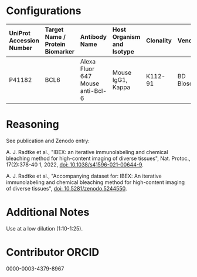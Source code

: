 # Configurations

| UniProt Accession Number   | Target Name / Protein Biomarker   | Antibody Name                    | Host Organism and Isotype   | Clonality   | Vendor         |   Catalog Number | Conjugate   | RRID        | Application   | Method        | Tissue Preservation   | Tissue           | Detergent         | Antigen Retrieval Conditions   | Dye Inactivation Conditions   | Result   | Agree        | Disagree   |
|:---------------------------|:----------------------------------|:---------------------------------|:----------------------------|:------------|:---------------|-----------------:|:------------|:------------|:--------------|:--------------|:----------------------|:-----------------|:------------------|:-------------------------------|:------------------------------|:---------|:-------------|:-----------|
| P41182                     | BCL6                              | Alexa Fluor 647 Mouse anti-Bcl-6 | Mouse IgG1, Kappa           | K112-91     | BD Biosciences |           561525 | AF647       | AB_10898007 | IHC-Fr        | IBEX2D Manual | 1% PFA Fixed Frozen   | Human lymph node | 0.3% Triton-X-100 |                                | 1 mg/ml LiBH4 15 minutes      | Success  | [+](#reason1) |            |

# Reasoning

<a name="reason1"></a>
See publication and Zenodo entry:

A. J. Radtke et al., "IBEX: an iterative immunolabeling and chemical bleaching
 method for high-content imaging of diverse tissues", Nat. Protoc., 17(2):378-40
1, 2022, [doi: 10.1038/s41596-021-00644-9](https://doi.org/10.1038/s41596-021-00644-9).

A. J. Radtke et al., "Accompanying dataset for: IBEX: An iterative immunolabeling and chemical
bleaching method for high-content imaging of diverse tissues",
[doi: 10.5281/zenodo.5244550](https://doi.org/10.5281/zenodo.5244551).


# Additional Notes

Use at a low dilution (1:10-1:25).

# Contributor ORCID

0000-0003-4379-8967
